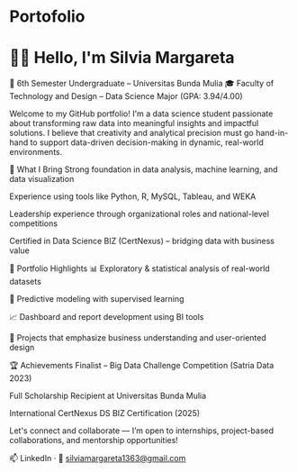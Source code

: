 # Portofolio

# 👩‍💻 Hello, I'm Silvia Margareta
📍 6th Semester Undergraduate – Universitas Bunda Mulia
🎓 Faculty of Technology and Design – Data Science Major (GPA: 3.94/4.00)

Welcome to my GitHub portfolio! I'm a data science student passionate about transforming raw data into meaningful insights and impactful solutions. I believe that creativity and analytical precision must go hand-in-hand to support data-driven decision-making in dynamic, real-world environments.

💼 What I Bring
Strong foundation in data analysis, machine learning, and data visualization

Experience using tools like Python, R, MySQL, Tableau, and WEKA

Leadership experience through organizational roles and national-level competitions

Certified in Data Science BIZ (CertNexus) – bridging data with business value

📂 Portfolio Highlights
📊 Exploratory & statistical analysis of real-world datasets

🧠 Predictive modeling with supervised learning

📈 Dashboard and report development using BI tools

🎯 Projects that emphasize business understanding and user-oriented design

🏆 Achievements
Finalist – Big Data Challenge Competition (Satria Data 2023)

Full Scholarship Recipient at Universitas Bunda Mulia

International CertNexus DS BIZ Certification (2025)

Let's connect and collaborate — I’m open to internships, project-based collaborations, and mentorship opportunities!

📫 LinkedIn · 📧 silviamargareta1363@gmail.com


